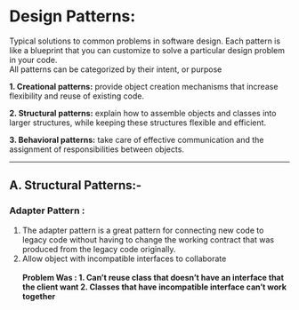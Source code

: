 # Design Patterns:

Typical solutions to common problems
in software design. Each pattern is like a blueprint
that you can customize to solve a particular
design problem in your code.<br>
All patterns can be categorized by their intent, or purpose<br>

**1. Creational patterns:** provide object creation mechanisms that increase flexibility and reuse of existing code.

**2. Structural patterns:** explain how to assemble objects and classes into larger structures, while keeping these structures flexible and efficient.

**3. Behavioral patterns:** take care of effective communication and the assignment of responsibilities between objects.

<hr>

## A. Structural Patterns:-

### Adapter Pattern :

1.  The adapter pattern is a great pattern for connecting new code to legacy code without having to change the working contract that was produced from the legacy code originally.
2.  Allow object with incompatible interfaces to collaborate<br><br>
    <b>Problem Was :<b> 1. Can’t reuse class that doesn’t have an interface that the client want 2. Classes that have incompatible interface can’t work together

